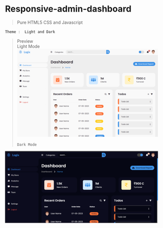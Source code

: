 # Responsive-admin-dashboard
> Pure HTML5 CSS and Javascript


```javascript HTML
Theme :  Light and Dark 
```

> Preview    
>      Light Mode
![PREVIEW](https://raw.githubusercontent.com/waytologic/Responsive-admin-dashboard/main/Light-view.png?raw=true "This is Light mode..")
>
>     Dark Mode
![PREVIEW](https://raw.githubusercontent.com/waytologic/Responsive-admin-dashboard/main/dark.png?raw=true "This is Light mode..")
> 
